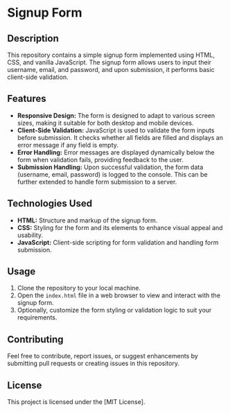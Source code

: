 # Signup Form

## Description

This repository contains a simple signup form implemented using HTML, CSS, and vanilla JavaScript. The signup form allows users to input their username, email, and password, and upon submission, it performs basic client-side validation.

## Features

- **Responsive Design:** The form is designed to adapt to various screen sizes, making it suitable for both desktop and mobile devices.
- **Client-Side Validation:** JavaScript is used to validate the form inputs before submission. It checks whether all fields are filled and displays an error message if any field is empty.
- **Error Handling:** Error messages are displayed dynamically below the form when validation fails, providing feedback to the user.
- **Submission Handling:** Upon successful validation, the form data (username, email, password) is logged to the console. This can be further extended to handle form submission to a server.

## Technologies Used

- **HTML:** Structure and markup of the signup form.
- **CSS:** Styling for the form and its elements to enhance visual appeal and usability.
- **JavaScript:** Client-side scripting for form validation and handling form submission.

## Usage

1. Clone the repository to your local machine.
2. Open the `index.html` file in a web browser to view and interact with the signup form.
3. Optionally, customize the form styling or validation logic to suit your requirements.

## Contributing

Feel free to contribute, report issues, or suggest enhancements by submitting pull requests or creating issues in this repository.

## License

This project is licensed under the [MIT License].
